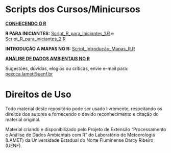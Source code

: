 # Scripts dos Cursos/Minicursos
[**CONHECENDO O R**](https://github.com/PExCCA-UENF/Scripts-R-Cursos/blob/main/Conhecendo%20o%20R/Script_Conhecendo_R.R) 

**R PARA INICIANTES:**
[Script_R_para_iniciantes_1.R](https://github.com/PExCCA-UENF/Scripts-R/blob/main/Script_R_para_iniciantes_1.R) e 
[Script_R_para_iniciantes_2.R](https://github.com/PExCCA-UENF/Scripts-R/blob/main/Script_R_para_iniciantes_2.R)

**INTRODUÇÃO A MAPAS NO R:**
[Script_Introdução_Mapas_R.R](https://github.com/PExCCA-UENF/Scripts-R/blob/main/Script_Introdu%C3%A7%C3%A3o_Mapas_R.R) 

[**ANÁLISE DE DADOS AMBIENTAIS NO R**](https://github.com/PExCCA-UENF/Scripts-R-Cursos/blob/main/An%C3%A1lise%20de%20Dados%20Ambientais%20/Script_Analise_Dados_R.R) 

Sugestões, dúvidas, elogios ou críticas, envie e-mail para: pexcca.lamet@uenf.br

# Direitos de Uso
Todo material deste repositório pode ser usado livremente, respeitando os direitos dos autores e fornecendo o devido reconhecimento e citação do material original.

Material criando e disponibilizado pelo Projeto de Extensão “Processamento e Análise de Dados Ambientais com R” do Laboratório de Meteorologia (LAMET) da Universidade Estadual do Norte Fluminense Darcy Ribeiro (UENF).



